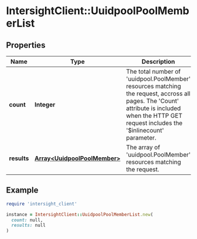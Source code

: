 # IntersightClient::UuidpoolPoolMemberList

## Properties

| Name | Type | Description | Notes |
| ---- | ---- | ----------- | ----- |
| **count** | **Integer** | The total number of &#39;uuidpool.PoolMember&#39; resources matching the request, accross all pages. The &#39;Count&#39; attribute is included when the HTTP GET request includes the &#39;$inlinecount&#39; parameter. | [optional] |
| **results** | [**Array&lt;UuidpoolPoolMember&gt;**](UuidpoolPoolMember.md) | The array of &#39;uuidpool.PoolMember&#39; resources matching the request. | [optional] |

## Example

```ruby
require 'intersight_client'

instance = IntersightClient::UuidpoolPoolMemberList.new(
  count: null,
  results: null
)
```

